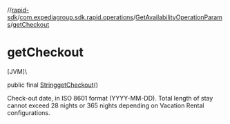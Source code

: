 //[rapid-sdk](../../../index.md)/[com.expediagroup.sdk.rapid.operations](../index.md)/[GetAvailabilityOperationParams](index.md)/[getCheckout](get-checkout.md)

# getCheckout

[JVM]\

public final [String](https://docs.oracle.com/javase/8/docs/api/java/lang/String.html)[getCheckout](get-checkout.md)()

Check-out date, in ISO 8601 format (YYYY-MM-DD). Total length of stay cannot exceed 28 nights or 365 nights depending on Vacation Rental configurations.
